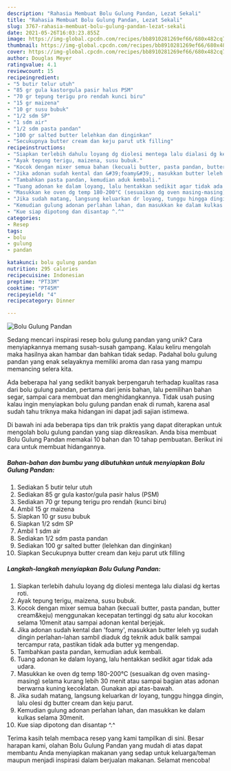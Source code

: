 ```yaml
---
description: "Rahasia Membuat Bolu Gulung Pandan, Lezat Sekali"
title: "Rahasia Membuat Bolu Gulung Pandan, Lezat Sekali"
slug: 3767-rahasia-membuat-bolu-gulung-pandan-lezat-sekali
date: 2021-05-26T16:03:23.855Z
image: https://img-global.cpcdn.com/recipes/bb8910281269ef66/680x482cq70/bolu-gulung-pandan-foto-resep-utama.jpg
thumbnail: https://img-global.cpcdn.com/recipes/bb8910281269ef66/680x482cq70/bolu-gulung-pandan-foto-resep-utama.jpg
cover: https://img-global.cpcdn.com/recipes/bb8910281269ef66/680x482cq70/bolu-gulung-pandan-foto-resep-utama.jpg
author: Douglas Meyer
ratingvalue: 4.1
reviewcount: 15
recipeingredient:
- "5 butir telur utuh"
- "85 gr gula kastorgula pasir halus PSM"
- "70 gr tepung terigu pro rendah kunci biru"
- "15 gr maizena"
- "10 gr susu bubuk"
- "1/2 sdm SP"
- "1 sdm air"
- "1/2 sdm pasta pandan"
- "100 gr salted butter lelehkan dan dinginkan"
- "Secukupnya butter cream dan keju parut utk filling"
recipeinstructions:
- "Siapkan terlebih dahulu loyang dg diolesi mentega lalu dialasi dg kertas roti."
- "Ayak tepung terigu, maizena, susu bubuk."
- "Kocok dengan mixer semua bahan (kecuali butter, pasta pandan, butter cream&amp;keju) menggunakan kecepatan tertinggi dg satu alur kocokan selama 10menit atau sampai adonan kental berjejak."
- "Jika adonan sudah kental dan &#39;foamy&#39;, masukkan butter leleh yg sudah dingin perlahan-lahan sambil diaduk dg teknik aduk balik sampai tercampur rata, pastikan tidak ada butter yg mengendap."
- "Tambahkan pasta pandan, kemudian aduk kembali."
- "Tuang adonan ke dalam loyang, lalu hentakkan sedikit agar tidak ada udara."
- "Masukkan ke oven dg temp 180-200°C (sesuaikan dg oven masing-masing) selama kurang lebih 30 menit atau sampai bagian atas adonan berwarna kuning kecoklatan. Gunakan api atas-bawah."
- "Jika sudah matang, langsung keluarkan dr loyang, tunggu hingga dingin, lalu olesi dg butter cream dan keju parut."
- "Kemudian gulung adonan perlahan lahan, dan masukkan ke dalam kulkas selama 30menit."
- "Kue siap dipotong dan disantap ^.^"
categories:
- Resep
tags:
- bolu
- gulung
- pandan

katakunci: bolu gulung pandan 
nutrition: 295 calories
recipecuisine: Indonesian
preptime: "PT33M"
cooktime: "PT45M"
recipeyield: "4"
recipecategory: Dinner

---
```



![Bolu Gulung Pandan](https://img-global.cpcdn.com/recipes/bb8910281269ef66/680x482cq70/bolu-gulung-pandan-foto-resep-utama.jpg)

Sedang mencari inspirasi resep bolu gulung pandan yang unik? Cara menyiapkannya memang susah-susah gampang. Kalau keliru mengolah maka hasilnya akan hambar dan bahkan tidak sedap. Padahal bolu gulung pandan yang enak selayaknya memiliki aroma dan rasa yang mampu memancing selera kita.

Ada beberapa hal yang sedikit banyak berpengaruh terhadap kualitas rasa dari bolu gulung pandan, pertama dari jenis bahan, lalu pemilihan bahan segar, sampai cara membuat dan menghidangkannya. Tidak usah pusing kalau ingin menyiapkan bolu gulung pandan enak di rumah, karena asal sudah tahu triknya maka hidangan ini dapat jadi sajian istimewa.




Di bawah ini ada beberapa tips dan trik praktis yang dapat diterapkan untuk mengolah bolu gulung pandan yang siap dikreasikan. Anda bisa membuat Bolu Gulung Pandan memakai 10 bahan dan 10 tahap pembuatan. Berikut ini cara untuk membuat hidangannya.

<!--inarticleads1-->

##### Bahan-bahan dan bumbu yang dibutuhkan untuk menyiapkan Bolu Gulung Pandan:

1. Sediakan 5 butir telur utuh
1. Sediakan 85 gr gula kastor/gula pasir halus (PSM)
1. Sediakan 70 gr tepung terigu pro rendah (kunci biru)
1. Ambil 15 gr maizena
1. Siapkan 10 gr susu bubuk
1. Siapkan 1/2 sdm SP
1. Ambil 1 sdm air
1. Sediakan 1/2 sdm pasta pandan
1. Sediakan 100 gr salted butter (lelehkan dan dinginkan)
1. Siapkan Secukupnya butter cream dan keju parut utk filling




<!--inarticleads2-->

##### Langkah-langkah menyiapkan Bolu Gulung Pandan:

1. Siapkan terlebih dahulu loyang dg diolesi mentega lalu dialasi dg kertas roti.
1. Ayak tepung terigu, maizena, susu bubuk.
1. Kocok dengan mixer semua bahan (kecuali butter, pasta pandan, butter cream&amp;keju) menggunakan kecepatan tertinggi dg satu alur kocokan selama 10menit atau sampai adonan kental berjejak.
1. Jika adonan sudah kental dan &#39;foamy&#39;, masukkan butter leleh yg sudah dingin perlahan-lahan sambil diaduk dg teknik aduk balik sampai tercampur rata, pastikan tidak ada butter yg mengendap.
1. Tambahkan pasta pandan, kemudian aduk kembali.
1. Tuang adonan ke dalam loyang, lalu hentakkan sedikit agar tidak ada udara.
1. Masukkan ke oven dg temp 180-200°C (sesuaikan dg oven masing-masing) selama kurang lebih 30 menit atau sampai bagian atas adonan berwarna kuning kecoklatan. Gunakan api atas-bawah.
1. Jika sudah matang, langsung keluarkan dr loyang, tunggu hingga dingin, lalu olesi dg butter cream dan keju parut.
1. Kemudian gulung adonan perlahan lahan, dan masukkan ke dalam kulkas selama 30menit.
1. Kue siap dipotong dan disantap ^.^




Terima kasih telah membaca resep yang kami tampilkan di sini. Besar harapan kami, olahan Bolu Gulung Pandan yang mudah di atas dapat membantu Anda menyiapkan makanan yang sedap untuk keluarga/teman maupun menjadi inspirasi dalam berjualan makanan. Selamat mencoba!

